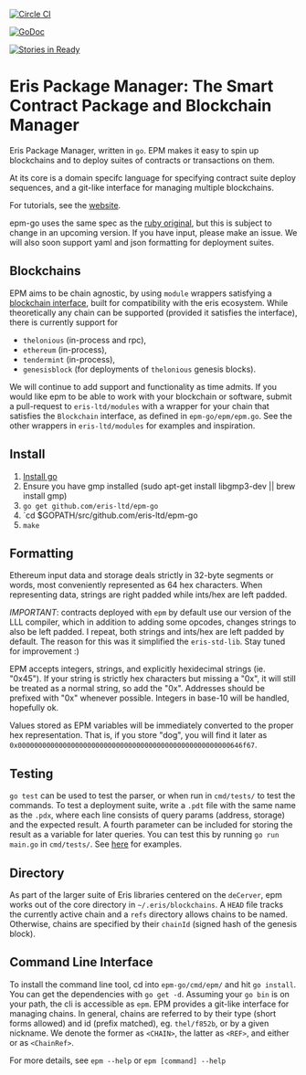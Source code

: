 [![Circle CI](https://circleci.com/gh/eris-ltd/epm-go/tree/master.svg?style=svg)](https://circleci.com/gh/eris-ltd/epm-go/tree/master)

[![GoDoc](https://godoc.org/github.com/epm-go?status.png)](https://godoc.org/github.com/eris-ltd/epm-go)

[![Stories in Ready](https://badge.waffle.io/eris-ltd/epm-go.png?label=ready&title=Ready)](https://waffle.io/eris-ltd/epm-go)

Eris Package Manager: The Smart Contract Package and Blockchain Manager
======

Eris Package Manager, written in `go`. EPM makes it easy to spin up blockchains and to deploy suites of contracts or transactions on them.

At its core is a domain specifc language for specifying contract suite deploy sequences, and a git-like interface for managing multiple blockchains.

For tutorials, see the [website](https://docs.erisindustries.com/).

epm-go uses the same spec as the [ruby original](https://github.com/project-douglas/epm), but this is subject to change in an upcoming version. If you have input, please make an issue. We will also soon support yaml and json formatting for deployment suites.

Blockchains
-----------

EPM aims to be chain agnostic, by using `module` wrappers satisfying a [blockchain interface](https://github.com/eris-ltd/epm-go/blob/master/epm/epm.go#L50), built for compatibility with the eris ecosystem.
While theoretically any chain can be supported (provided it satisfies the interface), there is currently support for

- `thelonious` (in-process and rpc),
- `ethereum` (in-process),
- `tendermint` (in-process),
- `genesisblock` (for deployments of `thelonious` genesis blocks).

We will continue to add support and functionality as time admits.
If you would like epm to be able to work with your blockchain or software, submit a pull-request to `eris-ltd/modules`
with a wrapper for your chain that satisfies the `Blockchain` interface, as defined in `epm-go/epm/epm.go`.
See the other wrappers in `eris-ltd/modules` for examples and inspiration.

Install
--------

1. [Install go](https://golang.org/doc/install)
2. Ensure you have gmp installed (sudo apt-get install libgmp3-dev || brew install gmp)
3. `go get github.com/eris-ltd/epm-go`
4. `cd $GOPATH/src/github.com/eris-ltd/epm-go
4. `make`

Formatting
----------

Ethereum input data and storage deals strictly in 32-byte segments or words, most conveniently represented as 64 hex characters.
When representing data, strings are right padded while ints/hex are left padded.

*IMPORTANT*: contracts deployed with `epm` by default use our version of the LLL compiler,
which in addition to adding some opcodes, changes strings to also be left padded.
I repeat, both strings and ints/hex are left padded by default. The reason for this was it simplified the `eris-std-lib`.
Stay tuned for improvement :)

EPM accepts integers, strings, and explicitly hexidecimal strings (ie. "0x45").
If your string is strictly hex characters but missing a "0x", it will still be treated as a normal string, so add the "0x".
Addresses should be prefixed with "0x" whenever possible. Integers in base-10 will be handled, hopefully ok.

Values stored as EPM variables will be immediately converted to the proper hex representation.
That is, if you store "dog", you will find it later as `0x0000000000000000000000000000000000000000000000000000646f67`.

Testing
-------

`go test` can be used to test the parser, or when run in `cmd/tests/` to test the commands.
To test a deployment suite, write a `.pdt` file with the same name as the `.pdx`, where each line consists of query params (address, storage) and the expected result.
A fourth parameter can be included for storing the result as a variable for later queries.
You can test this by running `go run main.go` in `cmd/tests/`.
See [here](`https://github.com/eris-ltd/eris-std-lib/blob/master/DTT/tests/c3d.pdt`) for examples.

Directory
--------

As part of the larger suite of Eris libraries centered on the `deCerver`, epm works out of the core directory in `~/.eris/blockchains`.
A `HEAD` file tracks the currently active chain and a `refs` directory allows chains to be named.
Otherwise, chains are specified by their `chainId` (signed hash of the genesis block).

Command Line Interface
----------------------

To install the command line tool, cd into `epm-go/cmd/epm/` and hit `go install`.
You can get the dependencies with `go get -d`.
Assuming your `go bin` is on your path, the cli is accessible as `epm`.
EPM provides a git-like interface for managing chains. In general, chains are referred to by their type (short forms allowed) and id (prefix matched), eg. `thel/f852b`, or by a given nickname. We denote the former as `<CHAIN>`, the latter as `<REF>`, and either or as `<ChainRef>`.

For more details, see `epm --help` or `epm [command] --help`
